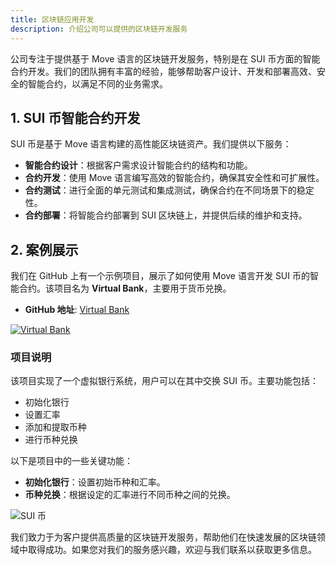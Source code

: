 ```yaml
---
title: 区块链应用开发
description: 介绍公司可以提供的区块链开发服务
---
```



公司专注于提供基于 Move 语言的区块链开发服务，特别是在 SUI 币方面的智能合约开发。我们的团队拥有丰富的经验，能够帮助客户设计、开发和部署高效、安全的智能合约，以满足不同的业务需求。

## 1. SUI 币智能合约开发

SUI 币是基于 Move 语言构建的高性能区块链资产。我们提供以下服务：

- **智能合约设计**：根据客户需求设计智能合约的结构和功能。
- **合约开发**：使用 Move 语言编写高效的智能合约，确保其安全性和可扩展性。
- **合约测试**：进行全面的单元测试和集成测试，确保合约在不同场景下的稳定性。
- **合约部署**：将智能合约部署到 SUI 区块链上，并提供后续的维护和支持。

## 2. 案例展示

我们在 GitHub 上有一个示例项目，展示了如何使用 Move 语言开发 SUI 币的智能合约。该项目名为 **Virtual Bank**，主要用于货币兑换。

- **GitHub 地址**: [Virtual Bank](https://github.com/sony9997/virtualbank)

[![Virtual Bank](https://www.vantageasia.com/wp-content/uploads/2018/05/Bitcoin.jpg)](https://github.com/sony9997/virtualbank)

### 项目说明

该项目实现了一个虚拟银行系统，用户可以在其中交换 SUI 币。主要功能包括：

- 初始化银行
- 设置汇率
- 添加和提取币种
- 进行币种兑换

以下是项目中的一些关键功能：

- **初始化银行**：设置初始币种和汇率。
- **币种兑换**：根据设定的汇率进行不同币种之间的兑换。

![SUI 币](https://pic.rmb.bdstatic.com/bjh/down/4e7c1f2775a9aa84e4cbd5f25298cf83.jpeg)


我们致力于为客户提供高质量的区块链开发服务，帮助他们在快速发展的区块链领域中取得成功。如果您对我们的服务感兴趣，欢迎与我们联系以获取更多信息。
